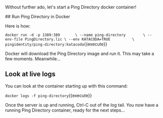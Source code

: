 Without further ado, let's start a Ping Directory docker container!

## Run Ping Directory in Docker

Here is how:

`docker run -d -p 1389:389       \
    --name ping-directory        \
    --env-file PingDirectory.lic \
    --env KATACODA=TRUE          \
    pingidentity/ping-directory:katacoda`{{execute}}

Docker will download the Ping Directory image and run it.
This may take a few moments. Meanwhile...

## Look at live logs
You can look at the container starting up with this command:

`docker logs -f ping-directory`{{execute}}

Once the server is up and running, Ctrl-C out of the log tail.
You now have a running Ping Directory container, ready for the next steps...
